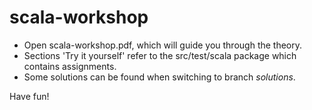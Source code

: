 # scala-workshop

- Open scala-workshop.pdf, which will guide you through the theory.
- Sections 'Try it yourself' refer to the src/test/scala package which contains assignments.
- Some solutions can be found when switching to branch _solutions_.

Have fun!
